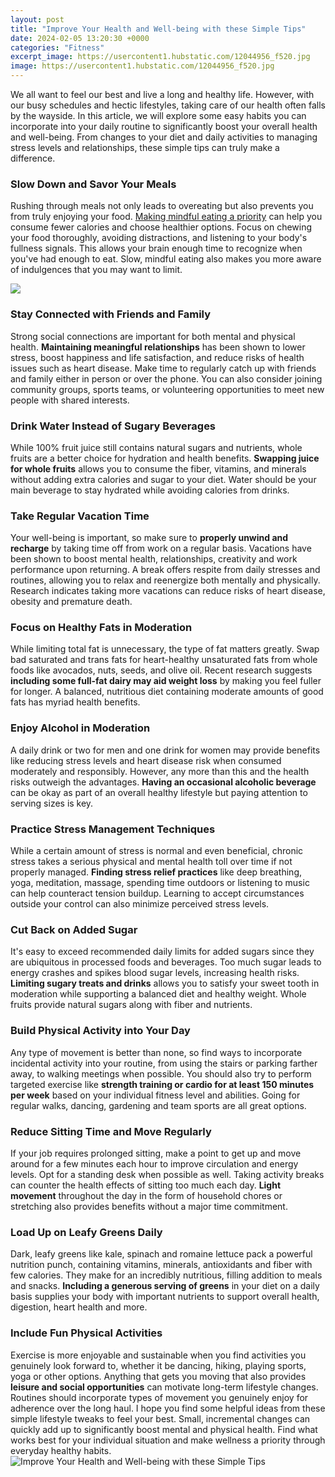 ```yaml
---
layout: post
title: "Improve Your Health and Well-being with these Simple Tips"
date: 2024-02-05 13:20:30 +0000
categories: "Fitness"
excerpt_image: https://usercontent1.hubstatic.com/12044956_f520.jpg
image: https://usercontent1.hubstatic.com/12044956_f520.jpg
---
```


We all want to feel our best and live a long and healthy life. However, with our busy schedules and hectic lifestyles, taking care of our health often falls by the wayside. In this article, we will explore some easy habits you can incorporate into your daily routine to significantly boost your overall health and well-being. From changes to your diet and daily activities to managing stress levels and relationships, these simple tips can truly make a difference.
### Slow Down and Savor Your Meals  
Rushing through meals not only leads to overeating but also prevents you from truly enjoying your food. [Making mindful eating a priority](https://yt.io.vn/collection/abella) can help you consume fewer calories and choose healthier options. Focus on chewing your food thoroughly, avoiding distractions, and listening to your body's fullness signals. This allows your brain enough time to recognize when you've had enough to eat. Slow, mindful eating also makes you more aware of indulgences that you may want to limit.

![](https://mmptinc.com/wp-content/uploads/2021/02/Healthy-Habits.png)
### Stay Connected with Friends and Family
Strong social connections are important for both mental and physical health. **Maintaining meaningful relationships** has been shown to lower stress, boost happiness and life satisfaction, and reduce risks of health issues such as heart disease. Make time to regularly catch up with friends and family either in person or over the phone. You can also consider joining community groups, sports teams, or volunteering opportunities to meet new people with shared interests.
### Drink Water Instead of Sugary Beverages
While 100% fruit juice still contains natural sugars and nutrients, whole fruits are a better choice for hydration and health benefits. **Swapping juice for whole fruits** allows you to consume the fiber, vitamins, and minerals without adding extra calories and sugar to your diet. Water should be your main beverage to stay hydrated while avoiding calories from drinks.
### Take Regular Vacation Time
Your well-being is important, so make sure to **properly unwind and recharge** by taking time off from work on a regular basis. Vacations have been shown to boost mental health, relationships, creativity and work performance upon returning. A break offers respite from daily stresses and routines, allowing you to relax and reenergize both mentally and physically. Research indicates taking more vacations can reduce risks of heart disease, obesity and premature death. 
### Focus on Healthy Fats in Moderation
While limiting total fat is unnecessary, the type of fat matters greatly. Swap bad saturated and trans fats for heart-healthy unsaturated fats from whole foods like avocados, nuts, seeds, and olive oil. Recent research suggests **including some full-fat dairy may aid weight loss** by making you feel fuller for longer. A balanced, nutritious diet containing moderate amounts of good fats has myriad health benefits.
### Enjoy Alcohol in Moderation
A daily drink or two for men and one drink for women may provide benefits like reducing stress levels and heart disease risk when consumed moderately and responsibly. However, any more than this and the health risks outweigh the advantages. **Having an occasional alcoholic beverage** can be okay as part of an overall healthy lifestyle but paying attention to serving sizes is key.
### Practice Stress Management Techniques 
While a certain amount of stress is normal and even beneficial, chronic stress takes a serious physical and mental health toll over time if not properly managed. **Finding stress relief practices** like deep breathing, yoga, meditation, massage, spending time outdoors or listening to music can help counteract tension buildup. Learning to accept circumstances outside your control can also minimize perceived stress levels.
### Cut Back on Added Sugar 
It's easy to exceed recommended daily limits for added sugars since they are ubiquitous in processed foods and beverages. Too much sugar leads to energy crashes and spikes blood sugar levels, increasing health risks. **Limiting sugary treats and drinks** allows you to satisfy your sweet tooth in moderation while supporting a balanced diet and healthy weight. Whole fruits provide natural sugars along with fiber and nutrients.
### Build Physical Activity into Your Day
Any type of movement is better than none, so find ways to incorporate incidental activity into your routine, from using the stairs or parking farther away, to walking meetings when possible. You should also try to perform targeted exercise like **strength training or cardio for at least 150 minutes per week** based on your individual fitness level and abilities. Going for regular walks, dancing, gardening and team sports are all great options. 
### Reduce Sitting Time and Move Regularly
If your job requires prolonged sitting, make a point to get up and move around for a few minutes each hour to improve circulation and energy levels. Opt for a standing desk when possible as well. Taking activity breaks can counter the health effects of sitting too much each day. **Light movement** throughout the day in the form of household chores or stretching also provides benefits without a major time commitment.
### Load Up on Leafy Greens Daily
Dark, leafy greens like kale, spinach and romaine lettuce pack a powerful nutrition punch, containing vitamins, minerals, antioxidants and fiber with few calories. They make for an incredibly nutritious, filling addition to meals and snacks. **Including a generous serving of greens** in your diet on a daily basis supplies your body with important nutrients to support overall health, digestion, heart health and more.
### Include Fun Physical Activities
Exercise is more enjoyable and sustainable when you find activities you genuinely look forward to, whether it be dancing, hiking, playing sports, yoga or other options. Anything that gets you moving that also provides **leisure and social opportunities** can motivate long-term lifestyle changes. Routines should incorporate types of movement you genuinely enjoy for adherence over the long haul. 
I hope you find some helpful ideas from these simple lifestyle tweaks to feel your best. Small, incremental changes can quickly add up to significantly boost mental and physical health. Find what works best for your individual situation and make wellness a priority through everyday healthy habits.
![Improve Your Health and Well-being with these Simple Tips](https://usercontent1.hubstatic.com/12044956_f520.jpg)